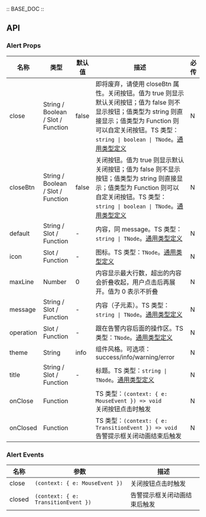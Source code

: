 :: BASE_DOC ::

## API

### Alert Props

名称 | 类型 | 默认值 | 描述 | 必传
-- | -- | -- | -- | --
close | String / Boolean / Slot / Function | false | 即将废弃，请使用 closeBtn 属性。关闭按钮。值为 true 则显示默认关闭按钮；值为 false 则不显示按钮；值类型为 string 则直接显示；值类型为 Function 则可以自定关闭按钮。TS 类型：`string \| boolean \| TNode`。[通用类型定义](https://github.com/Tencent/tdesign-vue-next/blob/develop/packages/components/common.ts) | N
closeBtn | String / Boolean / Slot / Function | false | 关闭按钮。值为 true 则显示默认关闭按钮；值为 false 则不显示按钮；值类型为 string 则直接显示；值类型为 Function 则可以自定关闭按钮。TS 类型：`string \| boolean \| TNode`。[通用类型定义](https://github.com/Tencent/tdesign-vue-next/blob/develop/packages/components/common.ts) | N
default | String / Slot / Function | - | 内容，同 message。TS 类型：`string \| TNode`。[通用类型定义](https://github.com/Tencent/tdesign-vue-next/blob/develop/packages/components/common.ts) | N
icon | Slot / Function | - | 图标。TS 类型：`TNode`。[通用类型定义](https://github.com/Tencent/tdesign-vue-next/blob/develop/packages/components/common.ts) | N
maxLine | Number | 0 | 内容显示最大行数，超出的内容会折叠收起，用户点击后再展开。值为 0 表示不折叠 | N
message | String / Slot / Function | - | 内容（子元素）。TS 类型：`string \| TNode`。[通用类型定义](https://github.com/Tencent/tdesign-vue-next/blob/develop/packages/components/common.ts) | N
operation | Slot / Function | - | 跟在告警内容后面的操作区。TS 类型：`TNode`。[通用类型定义](https://github.com/Tencent/tdesign-vue-next/blob/develop/packages/components/common.ts) | N
theme | String | info | 组件风格。可选项：success/info/warning/error | N
title | String / Slot / Function | - | 标题。TS 类型：`string \| TNode`。[通用类型定义](https://github.com/Tencent/tdesign-vue-next/blob/develop/packages/components/common.ts) | N
onClose | Function |  | TS 类型：`(context: { e: MouseEvent }) => void`<br/>关闭按钮点击时触发 | N
onClosed | Function |  | TS 类型：`(context: { e: TransitionEvent }) => void`<br/>告警提示框关闭动画结束后触发 | N

### Alert Events

名称 | 参数 | 描述
-- | -- | --
close | `(context: { e: MouseEvent })` | 关闭按钮点击时触发
closed | `(context: { e: TransitionEvent })` | 告警提示框关闭动画结束后触发
